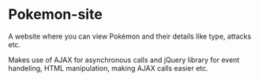 # Pokemon-site
A website where you can view Pokémon and their details like type, attacks etc.


Makes use of AJAX for asynchronous calls and jQuery library for event handeling, HTML manipulation, making AJAX calls easier etc.
